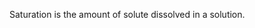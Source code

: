 Saturation is the amount of solute dissolved in a solution.
<!--stackedit_data:
eyJoaXN0b3J5IjpbLTExMzQ5NjQwNTBdfQ==
-->